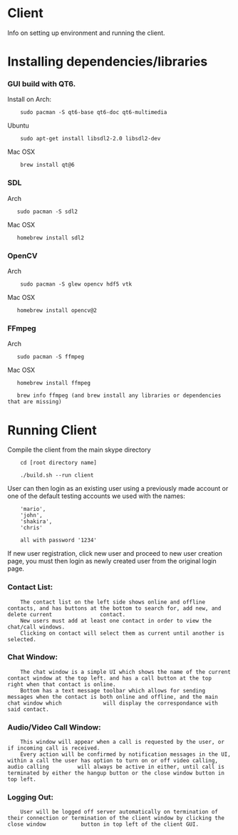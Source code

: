 # Client

Info on setting up environment and running the client. 

# Installing dependencies/libraries

### GUI build with QT6.

Install on Arch:

        sudo pacman -S qt6-base qt6-doc qt6-multimedia

Ubuntu

        sudo apt-get install libsdl2-2.0 libsdl2-dev
        
Mac OSX

        brew install qt@6 


### SDL

Arch

       sudo pacman -S sdl2


Mac OSX 

       homebrew install sdl2


### OpenCV

Arch

        sudo pacman -S glew opencv hdf5 vtk
        
Mac OSX 

       homebrew install opencv@2
        
### FFmpeg

Arch
       
       sudo pacman -S ffmpeg

Mac OSX 

       homebrew install ffmpeg
       
       brew info ffmpeg (and brew install any libraries or dependencies that are missing)
       
      
  
# Running Client

Compile the client from the main skype directory

        cd [root directory name]
        
        ./build.sh --run client
        
User can then login as an existing user using a previously made account or one of the default testing accounts we used with the names:
        
        'mario', 
        'john', 
        'shakira',
        'chris' 
        
        all with password '1234'

If new user registration, click new user and proceed to new user creation page, you must then login as newly created user from the original login page. 

### Contact List:

        The contact list on the left side shows online and offline contacts, and has buttons at the bottom to search for, add new, and delete current               contact.
        New users must add at least one contact in order to view the chat/call windows.
        Clicking on contact will select them as current until another is selected. 
        
### Chat Window:

        The chat window is a simple UI which shows the name of the current contact window at the top left. and has a call button at the top         right when that contact is online.
        Bottom has a text message toolbar which allows for sending messages when the contact is both online and offline, and the main chat window which             will display the correspondance with said contact.
        
### Audio/Video Call Window:
        
        This window will appear when a call is requested by the user, or if incoming call is received. 
        Every action will be confirmed by notification messages in the UI, within a call the user has option to turn on or off video calling, audio calling         will always be active in either, until call is terminated by either the hangup button or the close window button in top left. 
        
### Logging Out:

        User will be logged off server automatically on termination of their connection or termination of the client window by clicking the close window           button in top left of the client GUI.
        

        
